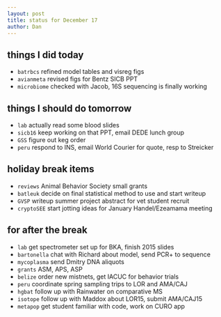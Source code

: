 ```yaml
---
layout: post
title: status for December 17
author: Dan
---
```


## things I did today

* `batrbcs` refined model tables and visreg figs
* `avianmeta` revised figs for Bentz SICB PPT
* `microbiome` checked with Jacob, 16S sequencing is finally working 

## things I should do tomorrow

* `lab` actually read some blood slides
* `sicb16` keep working on that PPT, email DEDE lunch group
* `GSS` figure out keg order
* `peru` respond to INS, email World Courier for quote, resp to Streicker

## holiday break items 
* `reviews` Animal Behavior Society small grants
* `batleuk` decide on final statistical method to use and start writeup
* `GVSP` writeup summer project abstract for vet student recruit
* `cryptoSEE` start jotting ideas for January Handel/Ezeamama meeting

## for after the break
* `lab` get spectrometer set up for BKA, finish 2015 slides
* `bartonella` chat with Richard about model, send PCR+ to sequence
* `mycoplasma` send Dmitry DNA aliquots
* `grants` ASM, APS, ASP
* `belize` order new mistnets, get IACUC for behavior trials
* `peru` coordinate spring sampling trips to LOR and AMA/CAJ
* `hgbat` follow up with Rainwater on comparative MS
* `isotope` follow up with Maddox about LOR15, submit AMA/CAJ15
* `metapop` get student familiar with code, work on CURO app

<i class='fa fa-code' style='color:pink'> </i>
